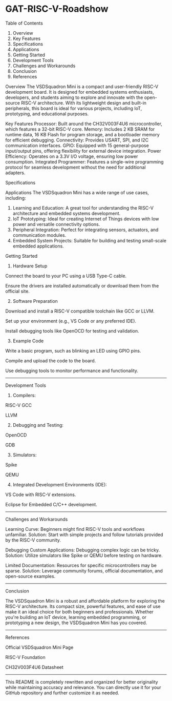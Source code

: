 # GAT-RISC-V-Roadshow

Table of Contents
1. Overview
2. Key Features
3. Specifications
4. Applications
5. Getting Started
6. Development Tools
7. Challenges and Workarounds
8. Conclusion
9. References

Overview
The VSDSquadron Mini is a compact and user-friendly RISC-V development board. It is designed for embedded systems enthusiasts, developers, and students aiming to explore and innovate with the open-source RISC-V architecture. With its lightweight design and built-in peripherals, this board is ideal for various projects, including IoT, prototyping, and educational purposes.

Key Features
Processor: Built around the CH32V003F4U6 microcontroller, which features a 32-bit RISC-V core.
Memory: Includes 2 KB SRAM for runtime data, 16 KB Flash for program storage, and a bootloader memory for efficient debugging.
Connectivity: Provides USART, SPI, and I2C communication interfaces.
GPIO: Equipped with 15 general-purpose input/output pins, offering flexibility for external device integration.
Power Efficiency: Operates on a 3.3V I/O voltage, ensuring low power consumption.
Integrated Programmer: Features a single-wire programming protocol for seamless development without the need for additional adapters.

Specifications

Applications
The VSDSquadron Mini has a wide range of use cases, including:
1. Learning and Education: A great tool for understanding the RISC-V architecture and embedded systems development.
2. IoT Prototyping: Ideal for creating Internet of Things devices with low power and versatile connectivity options.
3. Peripheral Integration: Perfect for integrating sensors, actuators, and communication modules.
4. Embedded System Projects: Suitable for building and testing small-scale embedded applications.

Getting Started

1. Hardware Setup

Connect the board to your PC using a USB Type-C cable.

Ensure the drivers are installed automatically or download them from the official site.


2. Software Preparation

Download and install a RISC-V compatible toolchain like GCC or LLVM.

Set up your environment (e.g., VS Code or any preferred IDE).

Install debugging tools like OpenOCD for testing and validation.


3. Example Code

Write a basic program, such as blinking an LED using GPIO pins.

Compile and upload the code to the board.

Use debugging tools to monitor performance and functionality.



---

Development Tools

1. Compilers:

RISC-V GCC

LLVM



2. Debugging and Testing:

OpenOCD

GDB



3. Simulators:

Spike

QEMU



4. Integrated Development Environments (IDE):

VS Code with RISC-V extensions.

Eclipse for Embedded C/C++ development.





---

Challenges and Workarounds

Learning Curve: Beginners might find RISC-V tools and workflows unfamiliar.
Solution: Start with simple projects and follow tutorials provided by the RISC-V community.

Debugging Custom Applications: Debugging complex logic can be tricky.
Solution: Utilize simulators like Spike or QEMU before testing on hardware.

Limited Documentation: Resources for specific microcontrollers may be sparse.
Solution: Leverage community forums, official documentation, and open-source examples.



---

Conclusion

The VSDSquadron Mini is a robust and affordable platform for exploring the RISC-V architecture. Its compact size, powerful features, and ease of use make it an ideal choice for both beginners and professionals. Whether you're building an IoT device, learning embedded programming, or prototyping a new design, the VSDSquadron Mini has you covered.


---

References

Official VSDSquadron Mini Page

RISC-V Foundation

CH32V003F4U6 Datasheet



---

This README is completely rewritten and organized for better originality while maintaining accuracy and relevance. You can directly use it for your GitHub repository and further customize it as needed.
